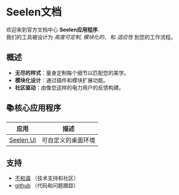 # **Seelen文档**

欢迎来到官方文档中心 **Seelen应用程序**.\
我们的工具被设计为 *高度可定制*, *模块化的*， 和 *适应性*
到您的工作流程。

## 概述

* **无尽的样式**：量身定制每个细节以匹配您的美学。
* **模块化设计**：通过插件和模块扩展功能。
* **社区驱动**：由像您这样的电力用户的反馈构建。

## **📚核心应用程序**

| 应用                           | 描述        |
| ---------------------------- | --------- |
| [Seelen UI](/apps/seelen-ui) | 可自定义的桌面环境 |

## 支持

* [不和谐](https://discord.gg/ABfASx5ZAJ) （技术支持和社区）
* [github](https://github.com/Seelen-Inc) （代码和问题跟踪）
